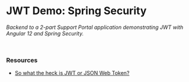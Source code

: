 # JWT Demo: Spring Security
*Backend to a 2-part Support Portal application demonstrating JWT with Angular 12 and Spring Security.*

<br>

### Resources
- [So what the heck is JWT or JSON Web Token?](https://medium.com/jspoint/so-what-the-heck-is-jwt-or-json-web-token-dca8bcb719a6)
